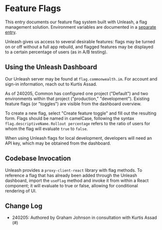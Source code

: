 # Feature Flags

This entry documents our feature flag system built with Unleash, a flag management solution. Environment variables are documented in a [separate entry](./Environment-Variables.md).

Unleash gives us access to several desirable features: flags may be turned on or off without a full app rebuild, and flagged features may be displayed to a certain percentage of users (as in A/B testing).

## Using the Unleash Dashboard

Our Unleash server may be found at `flag.commonwealth.im`. For account and sign-in information, reach out to Kurtis Assad.

As of 240205, Common has configured one project ("Default") and two environments within that project ("production," "development"). Existing feature flags (or "toggles") are visible from the dashboard overview.

To create a new flag, select "Create feature toggle" and fill out the resulting form. Flags should be named in camelCase, following the syntax `flag.descriptiveName`. `Rollout percentage` refers to the ratio of users for whom the flag will evaluate `true` to `false`.

When using Unleash flags for local development, developers will need an API key, which may be obtained from the dashboard.

## Codebase Invocation

Unleash provides a `proxy-client-react` library with flag methods. To reference a flag that has already been added through the Unleash dashboard, import the `useFlag` method and invoke it from within a React component; it will evaluate to true or false, allowing for conditional rendering of UI.

## Change Log

- 240205: Authored by Graham Johnson in consultation with Kurtis Assad (#)
